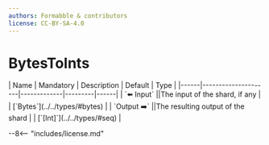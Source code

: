 ```yaml
---
authors: Formabble & contributors
license: CC-BY-SA-4.0
---
```



# BytesToInts

<div class="sh-parameters" markdown="1">
| Name | Mandatory | Description | Default | Type |
|------|---------------------|-------------|---------|------|
| `⬅️ Input` ||The input of the shard, if any | | [`Bytes`](../../types/#bytes) |
| `Output ➡️` ||The resulting output of the shard | | [`[Int]`](../../types/#seq) |

</div>



--8<-- "includes/license.md"

